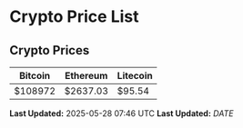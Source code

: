 # Crypto Price List

## Crypto Prices
| Bitcoin | Ethereum | Litecoin |
| ------- | -------- | -------- |
| $108972 | $2637.03 | $95.54 |
**Last Updated:** 2025-05-28 07:46 UTC
**Last Updated:** $DATE$
